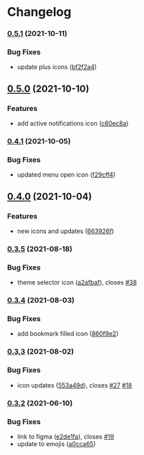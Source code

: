 # Changelog

### [0.5.1](https://www.github.com/mdn/mdn-dinocons/compare/v0.5.0...v0.5.1) (2021-10-11)


### Bug Fixes

* update plus icons ([bf2f2a4](https://www.github.com/mdn/mdn-dinocons/commit/bf2f2a490497ba0f5566fb6ace17d3dcffe0bb72))

## [0.5.0](https://www.github.com/mdn/mdn-dinocons/compare/v0.4.1...v0.5.0) (2021-10-10)


### Features

* add active notifications icon ([c80ec8a](https://www.github.com/mdn/mdn-dinocons/commit/c80ec8af8d74228785f5f214a7f9c725dcd103cb))

### [0.4.1](https://www.github.com/mdn/mdn-dinocons/compare/v0.4.0...v0.4.1) (2021-10-05)


### Bug Fixes

* updated menu open icon ([f29cff4](https://www.github.com/mdn/mdn-dinocons/commit/f29cff48e3ef7cf808304eb82dc5539a0282f345))

## [0.4.0](https://www.github.com/mdn/mdn-dinocons/compare/v0.3.5...v0.4.0) (2021-10-04)


### Features

* new icons and updates ([663926f](https://www.github.com/mdn/mdn-dinocons/commit/663926fde679944c41706c71e86a836db36927fa))

### [0.3.5](https://www.github.com/mdn/mdn-dinocons/compare/v0.3.4...v0.3.5) (2021-08-18)


### Bug Fixes

* theme selector icon ([a2afbaf](https://www.github.com/mdn/mdn-dinocons/commit/a2afbaf8529c3ab5b404ec2742cdea11594c9bcd)), closes [#38](https://www.github.com/mdn/mdn-dinocons/issues/38)

### [0.3.4](https://www.github.com/mdn/mdn-dinocons/compare/v0.3.3...v0.3.4) (2021-08-03)


### Bug Fixes

* add bookmark filled icon ([860f9e2](https://www.github.com/mdn/mdn-dinocons/commit/860f9e28dcd8831ac72b839aaf4b1452d8dc405e))

### [0.3.3](https://www.github.com/mdn/mdn-dinocons/compare/v0.3.2...v0.3.3) (2021-08-02)


### Bug Fixes

* icon updates ([553a49d](https://www.github.com/mdn/mdn-dinocons/commit/553a49d345701ef868ee3fa3e81cd462c513d228)), closes [#27](https://www.github.com/mdn/mdn-dinocons/issues/27) [#18](https://www.github.com/mdn/mdn-dinocons/issues/18)

### [0.3.2](https://www.github.com/mdn/mdn-dinocons/compare/v0.3.1...v0.3.2) (2021-06-10)


### Bug Fixes

* link to figma ([e2de1fa](https://www.github.com/mdn/mdn-dinocons/commit/e2de1fab21b55a49161c98af03d23e652e40d211)), closes [#19](https://www.github.com/mdn/mdn-dinocons/issues/19)
* update to emojis ([a0cca65](https://www.github.com/mdn/mdn-dinocons/commit/a0cca6533de5413e8e0ea4e950cb7d61543a4a84))
